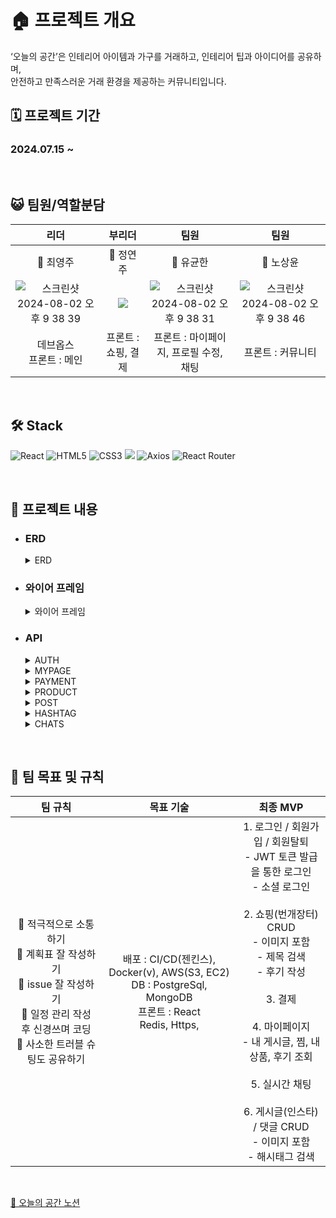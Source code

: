 # 🏠 프로젝트 개요
‘오늘의 공간’은 인테리어 아이템과 가구를 거래하고, 인테리어 팁과 아이디어를 공유하며, <br>
안전하고 만족스러운 거래 환경을 제공하는 커뮤니티입니다.
<br>

## 🗓️ 프로젝트 기간
### 2024.07.15 ~ 
<br>

## 😺 팀원/역할분담
|    리더    |    부리더    |    팀원    |    팀원    |                             
|:----:|:----:|:----:|:----:|
|    🌌 최영주    |    🐶 정연주    |    🐯 유균한    |    🦁 노상윤    |
|    ![스크린샷 2024-08-02 오후 9 38 39](https://github.com/user-attachments/assets/b4a66f0d-1384-4c31-a0be-5fefca8838dc)|<img src="https://github.com/user-attachments/assets/481a5a70-4a5c-4674-a7d3-9789081eb5d0">|![스크린샷 2024-08-02 오후 9 38 31](https://github.com/user-attachments/assets/62184f6a-a762-4270-a8f7-850cf351cb57)|  ![스크린샷 2024-08-02 오후 9 38 46](https://github.com/user-attachments/assets/4fc32d59-17e4-48f1-b230-ad1bf4014d3a)    |
|    데브옵스 <br> 프론트 : 메인    |   프론트 : 쇼핑, 결제  |    프론트 : 마이페이지, 프로필 수정,<br>채팅    |    프론트 : 커뮤니티   |



<br>

## 🛠️ Stack
![React](https://img.shields.io/badge/react-%2320232a.svg?style=for-the-badge&logo=react&logoColor=%2361DAFB)
![HTML5](https://img.shields.io/badge/html5-%23E34F26.svg?style=for-the-badge&logo=html5&logoColor=white)
![CSS3](https://img.shields.io/badge/css3-%231572B6.svg?style=for-the-badge&logo=css3&logoColor=white)
<img src="https://img.shields.io/badge/Redux-764ABC?style=for-the-badge&logo=Redux&logoColor=purple">
![Axios](https://img.shields.io/badge/axios-%235A29E4.svg?style=for-the-badge&logo=axios&logoColor=white)
![React Router](https://img.shields.io/badge/react%20router-%23CA4245.svg?style=for-the-badge&logo=react-router&logoColor=white)

<br>

## 🌾 프로젝트 내용
* ### ERD
  <details>
    <summary> ERD </summary>
    <img src="https://github.com/user-attachments/assets/64eef2ab-1745-4824-8001-cb1cb988e1fa">
  </details>
  
* ### 와이어 프레임
  <details>
    <summary> 와이어 프레임 </summary>
    <img src="https://github.com/user-attachments/assets/7fee6691-f755-473d-9805-9215b7c18b9c">
  </details>

* ### API
  <details>
  <summary> AUTH </summary>
    <img src="https://github.com/user-attachments/assets/6137f1f2-2524-4d6b-9b13-9a26ef2def74">
  </details>
  <details>
  <summary> MYPAGE </summary>
    <img src="https://github.com/user-attachments/assets/06dee8c6-56a1-4f2a-bbf4-94a13393f1a9">
  </details>
  <details>
  <summary> PAYMENT </summary>
    <img src="https://github.com/user-attachments/assets/ae65e273-0720-4029-9589-5c10f5ab7fcd">
  </details>
  <details>
  <summary> PRODUCT </summary>
    <img src="https://github.com/user-attachments/assets/2ca96e18-7b2a-41aa-adb8-2f8e2e155c24">
  </details>
  <details>
  <summary> POST </summary>
    <img src="https://github.com/user-attachments/assets/f9c42efb-f6b0-4875-8cc4-c791b6ddb1db">
  </details>
  <details>
  <summary> HASHTAG </summary>
    <img src="https://github.com/user-attachments/assets/5e0a0e4a-9839-47c5-b6a2-f60740207845">
  </details>
  <details>
  <summary> CHATS </summary>
    <img src="https://github.com/user-attachments/assets/530dd49f-44a8-40cd-8923-7b3d41de70ad">
  </details>

<br>

## 🌟 팀 목표 및 규칙
|    팀 규칙    |    목표 기술    |    최종 MVP    |
|:----:|:----:|:----:|
|🤝 적극적으로 소통하기 <br> 📑 계획표 잘 작성하기 <br> 📝 issue 잘 작성하기 <br> 📆 일정 관리 작성 후 신경쓰며 코딩 <br> 📮 사소한 트러블 슈팅도 공유하기 |배포 : CI/CD(젠킨스), Docker(v), AWS(S3, EC2) <br> DB : PostgreSql, MongoDB <br> 프론트 : React <br> Redis, Https, | 1. 로그인 / 회원가입 / 회원탈퇴 <br> - JWT 토큰 발급을 통한 로그인 <br> - 소셜 로그인 <br><br> 2. 쇼핑(번개장터) CRUD <br> - 이미지 포함 <br> - 제목 검색 <br> - 후기 작성 <br><br> 3. 결제 <br><br>4. 마이페이지 <br> - 내 게시글, 찜, 내 상품, 후기 조회 <br><br> 5. 실시간 채팅 <br><br> 6. 게시글(인스타) / 댓글 CRUD <br> - 이미지 포함 <br> - 해시태그 검색 |
<br>

[📑 오늘의 공간 노션](https://teamsparta.notion.site/79e3ff8ab6454fcb893d48b368ee9e52)
